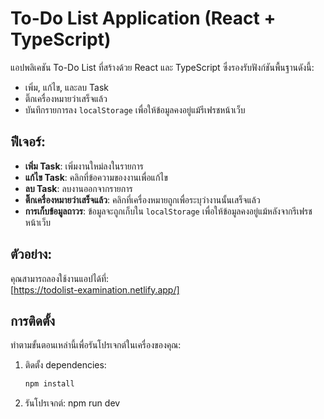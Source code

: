 # To-Do List Application (React + TypeScript)

แอปพลิเคชัน To-Do List ที่สร้างด้วย React และ TypeScript ซึ่งรองรับฟังก์ชันพื้นฐานดังนี้:

- เพิ่ม, แก้ไข, และลบ Task
- ติ๊กเครื่องหมายว่าเสร็จแล้ว
- บันทึกรายการลง `localStorage` เพื่อให้ข้อมูลคงอยู่แม้รีเฟรชหน้าเว็บ

## ฟีเจอร์:
- **เพิ่ม Task**: เพิ่มงานใหม่ลงในรายการ
- **แก้ไข Task**: คลิกที่ข้อความของงานเพื่อแก้ไข
- **ลบ Task**: ลบงานออกจากรายการ
- **ติ๊กเครื่องหมายว่าเสร็จแล้ว**: คลิกที่เครื่องหมายถูกเพื่อระบุว่างานนั้นเสร็จแล้ว
- **การเก็บข้อมูลถาวร**: ข้อมูลจะถูกเก็บใน `localStorage` เพื่อให้ข้อมูลคงอยู่แม้หลังจากรีเฟรชหน้าเว็บ

## ตัวอย่าง:
คุณสามารถลองใช้งานแอปได้ที่:  
[https://todolist-examination.netlify.app/] 

## การติดตั้ง

ทำตามขั้นตอนเหล่านี้เพื่อรันโปรเจกต์ในเครื่องของคุณ:

1. ติดตั้ง dependencies:
   ```bash
   npm install

2. รันโปรเจกต์:
   npm run dev